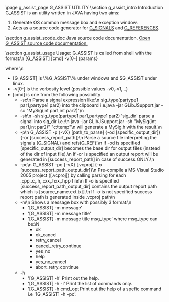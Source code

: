 \page g_assist_page G_ASSIST UTILITY
\section g_assist_intro Introduction
G_ASSIST is an utility written in JAVA having two aims:
<ol>
<li>Generate OS common message box and exception window.
<li>Acts as a source code generator for <a href=g_signal_page.html>G_SIGNALS</a> and <a href=g_ref_page.html>G_REFERENCES</a>.
</ol>

\section g_assist_scode_doc Java source code documentation.
<a href=g_assist/index.html>Open G_ASSIST source code documentation.</a>


\section g_assist_usage Usage:
G_ASSIST is called from shell with the format:\n
[G_ASSIST] [cmd] -v[0-] {params}

where:\n
<ul>
<li>[G_ASSIST] is \%G_ASSIST\% under windows and $G_ASSIST under linux.
<li>-v[0-] is the verbosity level (possible values -v0,-v1,...)
<li>[cmd] is one from the following possibility
<ul>
<li>-sc\n
Parse a signal expression like:\n
sig_type(partype1 par1,partype1 par2) into the clipboard i.e.java -jar GLibJSupport.jar -sc "MySig(int par1,int par2)"\n

<li>-sh\n
-sh sig_type(partype1 par1,partype1 par2) 'sig_dir' parse a signal into sig_dir i.e.:\n
java -jar GLibJSupport.jar -sh "MySig(int par1,int par2)" "c:\temp"\n
will generate a MySig.h with the result.\n

<li>-p\n
G_ASSIST -p {-vX} [path_to_parse] {-od [specific_output_dir]}  {-or [success_report_path]}\n
Parse a source file interpreting the signals (G_SIGNAL) and refs(G_REF)!\n
If -od is specified [specific_output_dir] becomes the base dir for output files (instead of the dir of input file).\n
If -or is specified an output report will be generated in [success_report_path] in case of success ONLY.\n


<li>-pc\n
G_ASSIST -pc {-vX} [.vcproj] {-o [success_report_path_output_dir]}\n
Pre-compile a MS Visual Studio 2005 project ([.vcproj]) by calling parsing for each .cpp,.c,.h,.cxx,.hxx,.hpp file!\n
If -o is specified [success_report_path_output_dir] contains the output report path which is [source_name.ext.txt].\n
If -o is not specified success report path is generated inside .vcproj path\n

<li>-m\n
Shows a message box with possibly 3 format:\n
<ul>
<li>'[G_ASSIST] -m message'
<li>'[G_ASSIST] -m message title'
<li>'[G_ASSIST] -m message title msg_type' where msg_type can be:\N
<ul>
	<li>ok
	<li>ok_cancel
	<li>retry_cancel
	<li>cancel_retry_continue
	<li>yes_no
	<li>help
	<li>yes_no_cancel
	<li>abort_retry_continue
</ul>	
</ul>

<li>-h
<ul>
	<li>'[G_ASSIST] -h'    Print out the help.
	<li>'[G_ASSIST] -h -l' Print the list of commands only.
	<li>'[G_ASSIST] -h cmd_opt Print out the help of a spefic command i.e '[G_ASSIST] -h -pc'.
</ul>	
</ul>	
</ul>
